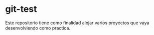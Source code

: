 # git-test

Este repositorio tiene como finalidad alojar varios proyectos que vaya desenvolviendo como practica.

